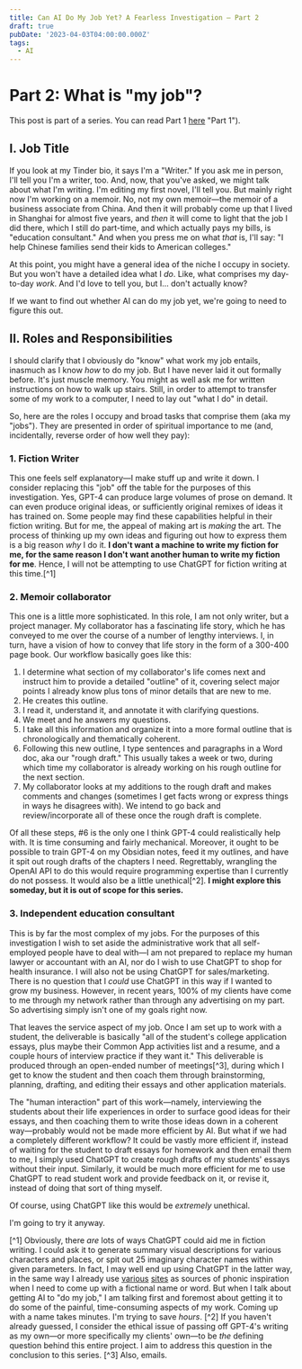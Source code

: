 ```yaml
---
title: Can AI Do My Job Yet? A Fearless Investigation – Part 2
draft: true
pubDate: '2023-04-03T04:00:00.000Z'
tags:
  - AI
---
```


# Part 2: What is "my job"?

This post is part of a series. You can read Part 1 [here](https://www.chriszombik.com/blog/can-ai-do-my-job-yet-a-fearless-investigation--part-1 "") "Part 1").

## I. Job Title

If you look at my Tinder bio, it says I'm a "Writer." If you ask me in person, I'll tell you I'm a writer, too. And, now, that you've asked, we might talk about what I'm writing. I'm editing my first novel, I'll tell you. But mainly right now I'm working on a memoir. No, not my own memoir—the memoir of a business associate from China. And then it will probably come up that I lived in Shanghai for almost five years, and *then* it will come to light that the job I did there, which I still do part-time, and which actually pays my bills, is "education consultant." And when you press me on what *that* is, I'll say: "I help Chinese families send their kids to American colleges."

At this point, you might have a general idea of the niche I occupy in society. But you won't have a detailed idea what I *do*. Like, what comprises my day-to-day *work*. And I'd love to tell you, but I... don't actually know?

If we want to find out whether AI can do my job yet, we're going to need to figure this out.

## II. Roles and Responsibilities

I should clarify that I obviously do "know" what work my job entails, inasmuch as I know *how* to do my job. But I have never laid it out formally before. It's just muscle memory. You might as well ask me for written instructions on how to walk up stairs. Still, in order to attempt to transfer some of my work to a computer, I need to lay out "what I do" in detail.

So, here are the roles I occupy and broad tasks that comprise them (aka my "jobs"). They are presented in order of spiritual importance to me (and, incidentally, reverse order of how well they pay):

### 1. Fiction Writer

This one feels self explanatory—I make stuff up and write it down. I consider replacing this "job" off the table for the purposes of this investigation. Yes, GPT-4 can produce large volumes of prose on demand. It can even produce original ideas, or sufficiently original remixes of ideas it has trained on. Some people may find these capabilities helpful in their fiction writing. But for me, the appeal of making art is *making* the art. The process of thinking up my own ideas and figuring out how to express them is a big reason *why* I do it. **I don't want a machine to write my fiction for me, for the same reason I don't want another human to write my fiction for me**. Hence, I will not be attempting to use ChatGPT for fiction writing at this time.\[^1]

### 2. Memoir collaborator

This one is a little more sophisticated. In this role, I am not only writer, but a project manager. My collaborator has a fascinating life story, which he has conveyed to me over the course of a number of lengthy interviews. I, in turn, have a vision of how to convey that life story in the form of a 300-400 page book. Our workflow basically goes like this:

1. I determine what section of my collaborator's life comes next and instruct him to provide a detailed "outline" of it, covering select major points I already know plus tons of minor details that are new to me.
2. He creates this outline.
3. I read it, understand it, and annotate it with clarifying questions.
4. We meet and he answers my questions.
5. I take all this information and organize it into a more formal outline that is chronologically and thematically coherent.
6. Following this new outline, I type sentences and paragraphs in a Word doc, aka our "rough draft." This usually takes a week or two, during which time my collaborator is already working on his rough outline for the next section.
7. My collaborator looks at my additions to the rough draft and makes comments and changes (sometimes I get facts wrong or express things in ways he disagrees with). We intend to go back and review/incorporate all of these once the rough draft is complete.

Of all these steps, #6 is the only one I think GPT-4 could realistically help with. It is time consuming and fairly mechanical. Moreover, it ought to be possible to train GPT-4 on my Obsidian notes, feed it my outlines, and have it spit out rough drafts of the chapters I need. Regrettably, wrangling the OpenAI API to do this would require programming expertise than I currently do not possess. It would also be a little unethical\[^2]. **I might explore this someday, but it is out of scope for this series.**

### 3. Independent education consultant

This is by far the most complex of my jobs. For the purposes of this investigation I wish to set aside the administrative work that all self-employed people have to deal with—I am not prepared to replace my human lawyer or accountant with an AI, nor do I wish to use ChatGPT to shop for health insurance. I will also not be using ChatGPT for sales/marketing. There is no question that I *could* use ChatGPT in this way if I wanted to grow my business. However, in recent years, 100% of my clients have come to me through my network rather than through any advertising on my part. So advertising simply isn't one of my goals right now.

That leaves the service aspect of my job. Once I am set up to work with a student, the deliverable is basically "all of the student's college application essays, plus maybe their Common App activities list and a resume, and a couple hours of interview practice if they want it." This deliverable is produced through an open-ended number of meetings\[^3], during which I get to know the student and then coach them through brainstorming, planning, drafting, and editing their essays and other application materials.

The "human interaction" part of this work—namely, interviewing the students about their life experiences in order to surface good ideas for their essays, and then coaching them to write those ideas down in a coherent way—probably would not be made more efficient by AI. But what if we had a completely different workflow? It could be vastly more efficient if, instead of waiting for the student to draft essays for homework and then email them to me, I simply used ChatGPT to create rough drafts of my students' essays without their input. Similarly, it would be much more efficient for me to use ChatGPT to read student work and provide feedback on it, or revise it, instead of doing that sort of thing myself.

Of course, using ChatGPT like this would be *extremely* unethical.

I'm going to try it anyway.

\[^1] Obviously, there *are* lots of ways ChatGPT could aid me in fiction writing. I could ask it to generate summary visual descriptions for various characters and places, or spit out 25 imaginary character names within given parameters. In fact, I may well end up using ChatGPT in the latter way, in the same way I already use [various](https://www.thisworddoesnotexist.com/ "This word does not exist") [sites](https://fakelish.nwtgck.org/ "Fakelish") as sources of phonic inspiration when I need to come up with a fictional name or word. But when I talk about getting AI to "do my job," I am talking first and foremost about getting it to do some of the painful, time-consuming aspects of my work. Coming up with a name takes minutes. I'm trying to save *hours*.
\[^2] If you haven't already guessed, I consider the ethical issue of passing off GPT-4's writing as my own—or more specifically my clients' own—to be *the* defining question behind this entire project. I aim to address this question in the conclusion to this series.
\[^3] Also, emails.
